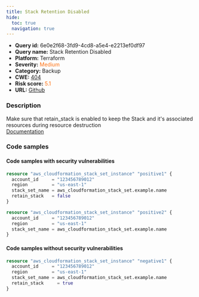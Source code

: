 ```yaml
---
title: Stack Retention Disabled
hide:
  toc: true
  navigation: true
---
```


<style>
  .highlight .hll {
    background-color: #ff171742;
  }
  .md-content {
    max-width: 1100px;
    margin: 0 auto;
  }
</style>

-   **Query id:** 6e0e2f68-3fd9-4cd8-a5e4-e2213ef0df97
-   **Query name:** Stack Retention Disabled
-   **Platform:** Terraform
-   **Severity:** <span style="color:#ff7213">Medium</span>
-   **Category:** Backup
-   **CWE:** <a href="https://cwe.mitre.org/data/definitions/404.html" onclick="newWindowOpenerSafe(event, 'https://cwe.mitre.org/data/definitions/404.html')">404</a>
-   **Risk score:** <span style="color:#ff7213">5.1</span>
-   **URL:** [Github](https://github.com/Checkmarx/kics/tree/master/assets/queries/terraform/aws/stack_retention_disabled)

### Description
Make sure that retain_stack is enabled to keep the Stack and it's associated resources during resource destruction<br>
[Documentation](https://registry.terraform.io/providers/hashicorp/aws/latest/docs/resources/cloudformation_stack_set_instance#stack_set_name)

### Code samples
#### Code samples with security vulnerabilities
```tf title="Positive test num. 1 - tf file" hl_lines="8 5"
resource "aws_cloudformation_stack_set_instance" "positive1" {
  account_id     = "123456789012"
  region         = "us-east-1"
  stack_set_name = aws_cloudformation_stack_set.example.name
  retain_stack   = false
}

resource "aws_cloudformation_stack_set_instance" "positive2" {
  account_id     = "123456789012"
  region         = "us-east-1"
  stack_set_name = aws_cloudformation_stack_set.example.name
}
```


#### Code samples without security vulnerabilities
```tf title="Negative test num. 1 - tf file"
resource "aws_cloudformation_stack_set_instance" "negative1" {
  account_id     = "123456789012"
  region         = "us-east-1"
  stack_set_name = aws_cloudformation_stack_set.example.name
  retain_stack     = true
}
```

